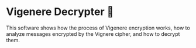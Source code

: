 # Vigenere Decrypter 🐍

This software shows how the process of Vigenere encryption works, how to analyze messages encrypted by the Vignere cipher, and how to decrypt them. 
